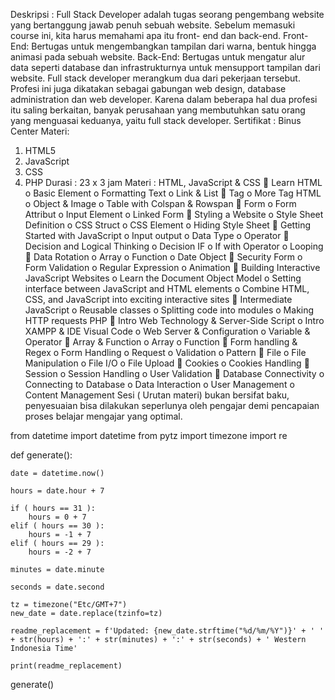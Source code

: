 Deskripsi :
Full Stack Developer adalah tugas seorang pengembang website yang bertanggung jawab 
penuh sebuah website. Sebelum memasuki course ini, kita harus memahami apa itu front-
end dan back-end.
Front-End: Bertugas untuk mengembangkan tampilan dari warna, bentuk hingga animasi 
pada sebuah website.
Back-End: Bertugas untuk mengatur alur data seperti database dan infrastrukturnya 
untuk mensupport tampilan dari website.
Full stack developer merangkum dua dari pekerjaan tersebut. Profesi ini juga dikatakan 
sebagai gabungan web design, database administration dan web developer. 
Karena dalam beberapa hal dua profesi itu saling berkaitan, banyak perusahaan yang 
membutuhkan satu orang yang menguasai keduanya, yaitu full stack developer.
Sertifikat :
Binus Center
Materi:
1. HTML5
2. JavaScript
3. CSS
4. PHP
Durasi :
23 x 3 jam
Materi :
HTML, JavaScript & CSS
 Learn HTML
o Basic Element
o Formatting Text
o Link & List
 Tag
o More Tag HTML
o Object & Image
o Table with Colspan & Rowspan
 Form
o Form Attribut
o Input Element
o Linked Form
 Styling a Website
o Style Sheet Definition
o CSS Struct
o CSS Element
o Hiding Style Sheet
 Getting Started with JavaScript
o Input output
o Data Type
o Operator
 Decision and Logical Thinking
o Decision IF
o If with Operator
o Looping
 Data Rotation
o Array
o Function
o Date Object
 Security Form
o Form Validation
o Regular Expression
o Animation
 Building Interactive JavaScript Websites
o Learn the Document Object Model
o Setting interface between JavaScript and HTML elements
o Combine HTML, CSS, and JavaScript into exciting interactive sites
 Intermediate JavaScript
o Reusable classes
o Splitting code into modules
o Making HTTP requests
PHP
 Intro Web Technology & Server-Side Script
o Intro XAMPP & IDE Visual Code
o Web Server & Configuration
o Variable & Operator
 Array & Function
o Array
o Function
 Form handling & Regex
o Form Handling
o Request
o Validation
o Pattern
 File 
o File Manipulation
o File I/O
o File Upload
 Cookies
o Cookies Handling
 Session
o Session Handling
o User Validation
 Database Connectivity
o Connecting to Database
o Data Interaction
o User Management
o Content Management
Sesi ( Urutan materi) bukan bersifat baku, penyesuaian bisa dilakukan seperlunya oleh 
pengajar demi pencapaian proses belajar mengajar yang optimal.




from datetime import datetime
from pytz import timezone
import re

def generate():
    
    date = datetime.now()
    
    hours = date.hour + 7
    
    if ( hours == 31 ):
        hours = 0 + 7
    elif ( hours == 30 ):
        hours = -1 + 7
    elif ( hours == 29 ):
        hours = -2 + 7
    
    minutes = date.minute
    
    seconds = date.second
    
    tz = timezone("Etc/GMT+7")
    new_date = date.replace(tzinfo=tz)
    
    readme_replacement = f'Updated: {new_date.strftime("%d/%m/%Y")}' + ' ' + str(hours) + ':' + str(minutes) + ':' + str(seconds) + ' Western Indonesia Time'
    
    print(readme_replacement)

generate()







